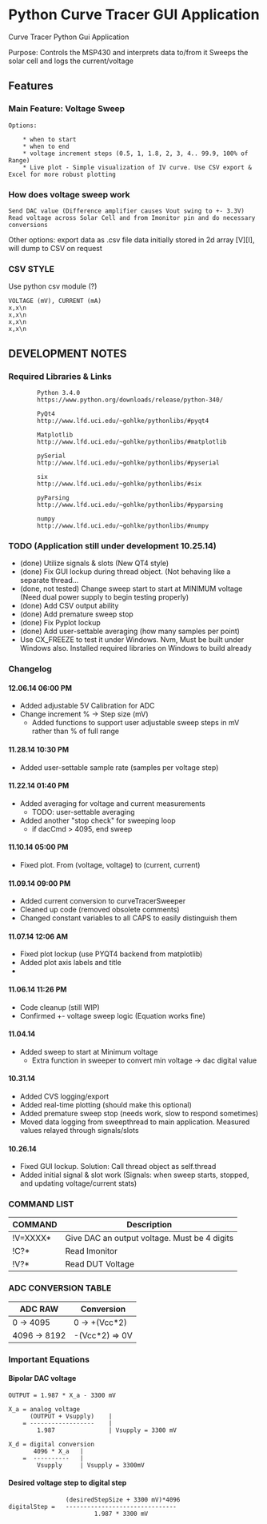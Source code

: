 Python Curve Tracer GUI Application
===================================

Curve Tracer Python Gui Application

Purpose:    Controls the MSP430 and interprets data to/from it
            Sweeps the solar cell and logs the current/voltage


## Features

### Main Feature: Voltage Sweep

    Options: 

        * when to start
        * when to end
        * voltage increment steps (0.5, 1, 1.8, 2, 3, 4.. 99.9, 100% of Range)
        * Live plot - Simple visualization of IV curve. Use CSV export & Excel for more robust plotting

### How does voltage sweep work

    Send DAC value (Difference amplifier causes Vout swing to +- 3.3V)
    Read voltage across Solar Cell and from Imonitor pin and do necessary conversions

Other options:
    export data as .csv file
    data initially stored in 2d array [V][I], will dump to CSV on request

### CSV STYLE

Use python csv module (?)

    VOLTAGE (mV), CURRENT (mA)
    x,x\n
    x,x\n
    x,x\n
    x,x\n


## DEVELOPMENT NOTES

### Required Libraries & Links
            
            Python 3.4.0
            https://www.python.org/downloads/release/python-340/

            PyQt4
            http://www.lfd.uci.edu/~gohlke/pythonlibs/#pyqt4

            Matplotlib
            http://www.lfd.uci.edu/~gohlke/pythonlibs/#matplotlib

            pySerial
            http://www.lfd.uci.edu/~gohlke/pythonlibs/#pyserial
            
            six
            http://www.lfd.uci.edu/~gohlke/pythonlibs/#six
            
            pyParsing
            http://www.lfd.uci.edu/~gohlke/pythonlibs/#pyparsing
            
            numpy
            http://www.lfd.uci.edu/~gohlke/pythonlibs/#numpy


### TODO (Application still under development 10.25.14)

* (done) Utilize signals & slots (New QT4 style)
* (done) Fix GUI lockup during thread object. (Not behaving like a separate thread...
* (done, not tested) Change sweep start to start at MINIMUM voltage (Need dual power supply to begin testing properly)
* (done) Add CSV output ability
* (done) Add premature sweep stop
* (done) Fix Pyplot lockup
* (done) Add user-settable averaging (how many samples per point)
* Use CX_FREEZE to test it under Windows. Nvm, Must be built under Windows also. Installed required libraries on Windows to build already


### Changelog
#### 12.06.14 06:00 PM
* Added adjustable 5V Calibration for ADC 
* Change increment % -> Step size (mV)
    * Added functions to support user adjustable sweep steps in mV rather than % of full range

#### 11.28.14 10:30 PM
* Added user-settable sample rate (samples per voltage step)

#### 11.22.14 01:40 PM
* Added averaging for voltage and current measurements
    * TODO: user-settable averaging
* Added another "stop check" for sweeping loop
    * if dacCmd > 4095, end sweep

#### 11.10.14 05:00 PM
* Fixed plot. From (voltage, voltage) to (current, current)

#### 11.09.14 09:00 PM
* Added current conversion to curveTracerSweeper
* Cleaned up code (removed obsolete comments)
* Changed constant variables to all CAPS to easily distinguish them

#### 11.07.14 12:06 AM
* Fixed plot lockup (use PYQT4 backend from matplotlib)
* Added plot axis labels and title
* 

#### 11.06.14 11:26 PM
* Code cleanup (still WIP)
* Confirmed +- voltage sweep logic (Equation works fine)


#### 11.04.14
* Added sweep to start at Minimum voltage
    * Extra function in sweeper to convert min voltage -> dac digital value

#### 10.31.14
* Added CVS logging/export
* Added real-time plotting (should make this optional)
* Added premature sweep stop (needs work, slow to respond sometimes)
* Moved data logging from sweepthread to main application. Measured values relayed through signals/slots


#### 10.26.14
* Fixed GUI lockup. Solution: Call thread object as self.thread
* Added initial signal & slot work (Signals: when sweep starts, stopped, and updating voltage/current stats)
 


### COMMAND LIST

| COMMAND   | Description                                  |
| --------- | -------------------------------------------- |
| !V=XXXX\* | Give DAC an output voltage. Must be 4 digits |
| !C?\*     | Read Imonitor                                |
| !V?\*     | Read DUT Voltage                             |


### ADC CONVERSION TABLE

| ADC RAW       | Conversion           |
| ------------- | -------------------- |
| 0 -> 4095     | 0 -> +(Vcc\*2)       |
| 4096 -> 8192  | -(Vcc\*2) => 0V      |


### Important Equations

#### Bipolar DAC voltage 
    
    OUTPUT = 1.987 * X_a - 3300 mV
    
    X_a = analog voltage
          (OUTPUT + Vsupply)    |
        = ------------------    |
            1.987               | Vsupply = 3300 mV

    X_d = digital conversion
           4096 * X_a   |
        =  ----------   |
            Vsupply     | Vsupply = 3300mV

#### Desired voltage step to digital step

                    (desiredStepSize + 3300 mV)*4096
    digitalStep =   -------------------------------
                            1.987 * 3300 mV
